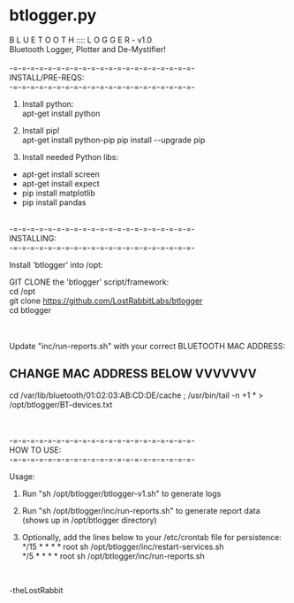 # btlogger.py

B L U E T O O T H  ::::  L O G G E R - v1.0<BR>
Bluetooth Logger, Plotter and De-Mystifier!<BR><BR>
-=-=-=-=-=-=-=-=-=-=-=-=-=-=-=-=-=-=-=-=-=-<BR>
INSTALL/PRE-REQS:<BR>
-=-=-=-=-=-=-=-=-=-=-=-=-=-=-=-=-=-=-=-=-=-<BR>
1. Install python:<BR>
apt-get install python

2. Install pip!<BR>
apt-get install python-pip
pip install --upgrade pip

3. Install needed Python libs:<BR>
- apt-get install screen<BR>
- apt-get install expect<BR>
- pip install matplotlib<BR>
- pip install pandas<BR>

<BR>
-=-=-=-=-=-=-=-=-=-=-=-=-=-=-=-=-=-=-=-=-=-<BR>
INSTALLING:<br>
-=-=-=-=-=-=-=-=-=-=-=-=-=-=-=-=-=-=-=-=-=-<BR>

Install 'btlogger' into /opt:<BR>

GIT CLONE the 'btlogger' script/framework:<BR>
cd /opt<BR>
git clone https://github.com/LostRabbitLabs/btlogger<BR>
cd btlogger<BR>
<BR><BR>

Update "inc/run-reports.sh" with your correct BLUETOOTH MAC ADDRESS:<BR>

## CHANGE MAC ADDRESS BELOW  VVVVVVV
cd /var/lib/bluetooth/01:02:03:AB:CD:DE/cache ; /usr/bin/tail -n +1 * > /opt/btlogger/BT-devices.txt

<BR><BR>
-=-=-=-=-=-=-=-=-=-=-=-=-=-=-=-=-=-=-=-=-=-<BR>
HOW TO USE:<BR>
-=-=-=-=-=-=-=-=-=-=-=-=-=-=-=-=-=-=-=-=-=-<BR>

Usage:<BR>
1. Run "sh /opt/btlogger/btlogger-v1.sh" to generate logs<BR>

2. Run "sh /opt/btlogger/inc/run-reports.sh" to generate report data (shows up in /opt/btlogger directory)<BR>

3. Optionally, add the lines below to your /etc/crontab file for persistence:<BR>
*/15 * * * * root sh /opt/btlogger/inc/restart-services.sh<BR>
*/5 * * * * root sh /opt/btlogger/inc/run-reports.sh<BR>

<BR>

-theLostRabbit
<BR>


